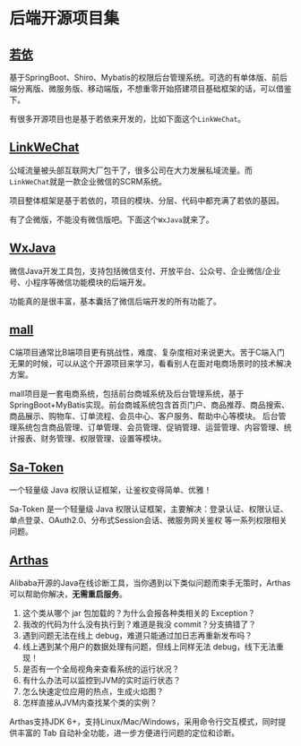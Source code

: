 # 后端开源项目集

## [若依](http://doc.ruoyi.vip/)
基于SpringBoot、Shiro、Mybatis的权限后台管理系统。可选的有单体版、前后端分离版、微服务版、移动端版，不想重零开始搭建项目基础框架的话，可以借鉴下。

有很多开源项目也是基于若依来开发的，比如下面这个`LinkWeChat`。

## [LinkWeChat](https://gitee.com/LinkWeChat/link-wechat)
公域流量被头部互联网大厂包干了，很多公司在大力发展私域流量。而`LinkWeChat`就是一款企业微信的SCRM系统。

项目整体框架是基于若依的，项目的模块、分层、代码中都充满了若依的基因。

有了企微版，不能没有微信版吧。下面这个`WxJava`就来了。

## [WxJava](https://gitee.com/binary/weixin-java-tools)
微信Java开发工具包，支持包括微信支付、开放平台、公众号、企业微信/企业号、小程序等微信功能模块的后端开发。

功能真的是很丰富，基本囊括了微信后端开发的所有功能了。

## [mall](https://github.com/macrozheng/mall)
C端项目通常比B端项目更有挑战性，难度、复杂度相对来说更大。苦于C端入门无果的时候，可以从这个开源项目来学习，看看别人在面对电商场景时的技术解决方案。

mall项目是一套电商系统，包括前台商城系统及后台管理系统，基于SpringBoot+MyBatis实现。前台商城系统包含首页门户、商品推荐、商品搜索、商品展示、购物车、订单流程、会员中心、客户服务、帮助中心等模块。 后台管理系统包含商品管理、订单管理、会员管理、促销管理、运营管理、内容管理、统计报表、财务管理、权限管理、设置等模块。

## [Sa-Token](https://sa-token.cc/doc.html#/)
一个轻量级 Java 权限认证框架，让鉴权变得简单、优雅！

Sa-Token 是一个轻量级 Java 权限认证框架，主要解决：登录认证、权限认证、单点登录、OAuth2.0、分布式Session会话、微服务网关鉴权 等一系列权限相关问题。

## [Arthas](https://github.com/alibaba/arthas)
Alibaba开源的Java在线诊断工具，当你遇到以下类似问题而束手无策时，Arthas可以帮助你解决，**无需重启服务**。

1. 这个类从哪个 jar 包加载的？为什么会报各种类相关的 Exception？
2. 我改的代码为什么没有执行到？难道是我没 commit？分支搞错了？
3. 遇到问题无法在线上 debug，难道只能通过加日志再重新发布吗？
4. 线上遇到某个用户的数据处理有问题，但线上同样无法 debug，线下无法重现！
5. 是否有一个全局视角来查看系统的运行状况？
6. 有什么办法可以监控到JVM的实时运行状态？
7. 怎么快速定位应用的热点，生成火焰图？
8. 怎样直接从JVM内查找某个类的实例？

Arthas支持JDK 6+，支持Linux/Mac/Windows，采用命令行交互模式，同时提供丰富的 Tab 自动补全功能，进一步方便进行问题的定位和诊断。
